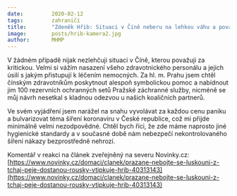 ```yaml
---
date:         2020-02-12
tags:         zahraničí
title:        "Zdeněk Hřib: Situaci v Číně neberu na lehkou váhu a považuji ji za kritickou"
image: 	      posts/hrib-kamera2.jpg
author:       MHMP
---
```


V žádném případě nijak nezlehčuji situaci v Číně, kterou považuji za kritickou. Velmi si vážím nasazení všeho zdravotnického personálu a jejich úsilí s jakým přistupují k léčením nemocných. Za hl. m. Prahu jsem chtěl čínským zdravotníkům poskytnout alespoň symbolickou pomoc a nabídnout jim 100 rezervních ochranných setů Pražské záchranné služby, nicméně se můj návrh nesetkal s kladnou odezvou u našich koaličních partnerů.

Ve svém vyjádření jsem narážel na snahu vyvolávat za každou cenu paniku a bulvarizovat téma šíření koronaviru v České republice, což mi přijde minimálně velmi nezodpovědné. Chtěl bych říci, že zde máme naprosto jiné hygienické standardy a v současné době nám nebezpečí nekontrolovaného šíření nákazy bezprostředně nehrozí.

Komentář v reakci na článek zveřejněný na severu Novinky.cz: [https://www.novinky.cz/domaci/clanek/prazane-nebojte-se-luskouni-z-tchaj-peje-dostanou-rousky-vtipkuje-hrib-40313143](https://www.novinky.cz/domaci/clanek/prazane-nebojte-se-luskouni-z-tchaj-peje-dostanou-rousky-vtipkuje-hrib-40313143)
